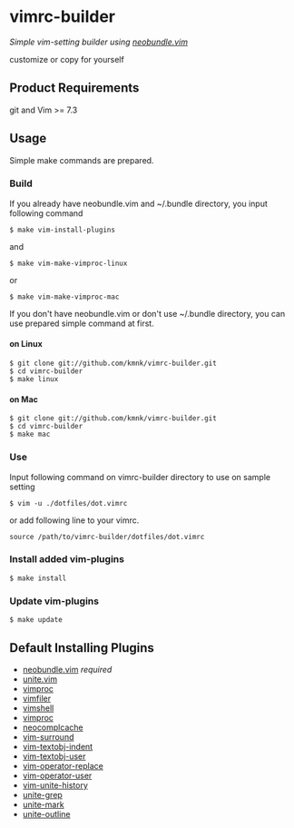 # vimrc-builder

*Simple vim-setting builder using [neobundle.vim][]*

customize or copy for yourself

## Product Requirements

git and Vim >= 7.3


## Usage

Simple make commands are prepared.

### Build

If you already have neobundle.vim and ~/.bundle directory, you input following command

    $ make vim-install-plugins

and

    $ make vim-make-vimproc-linux

or

    $ make vim-make-vimproc-mac


If you don't have neobundle.vim or don't use ~/.bundle directory, you can use prepared simple command at first.


#### on Linux

    $ git clone git://github.com/kmnk/vimrc-builder.git
    $ cd vimrc-builder
    $ make linux

#### on Mac

    $ git clone git://github.com/kmnk/vimrc-builder.git
    $ cd vimrc-builder
    $ make mac

### Use

Input following command on vimrc-builder directory to use on sample setting

    $ vim -u ./dotfiles/dot.vimrc

or add following line to your vimrc.

    source /path/to/vimrc-builder/dotfiles/dot.vimrc


### Install added vim-plugins

    $ make install


### Update vim-plugins

    $ make update


## Default Installing Plugins

- [neobundle.vim][] *required*
- [unite.vim][]
- [vimproc][]
- [vimfiler][]
- [vimshell][]
- [vimproc][]
- [neocomplcache][]
- [vim-surround][]
- [vim-textobj-indent][]
- [vim-textobj-user][]
- [vim-operator-replace][]
- [vim-operator-user][]
- [vim-unite-history][]
- [unite-grep][]
- [unite-mark][]
- [unite-outline][]


[neobundle.vim]:         https://github.com/Shougo/neobundle.vim
[unite.vim]:             https://github.com/Shougo/unite.vim
[vimproc]:               https://github.com/Shougo/vimproc
[vimfiler]:              https://github.com/Shougo/vimfiler
[vimshell]:              https://github.com/Shougo/vimshell
[vimproc]:               https://github.com/Shougo/vimproc
[neocomplcache]:         https://github.com/Shougo/neocomplcache
[vim-surround]:          https://github.com/kana/vim-surround
[vim-textobj-indent]:    https://github.com/kana/vim-textobj-indent
[vim-textobj-user]:      https://github.com/kana/vim-textobj-user
[vim-operator-replace]:  https://github.com/kana/vim-operator-replace
[vim-operator-user]:     https://github.com/kana/vim-operator-user
[vim-unite-history]:     https://github.com/thinca/vim-unite-history
[unite-grep]:            https://github.com/Sixeight/unite-grep
[unite-mark]:            https://github.com/tacroe/unite-mark
[unite-outline]:         https://github.com/h1mesuke/unite-outline
